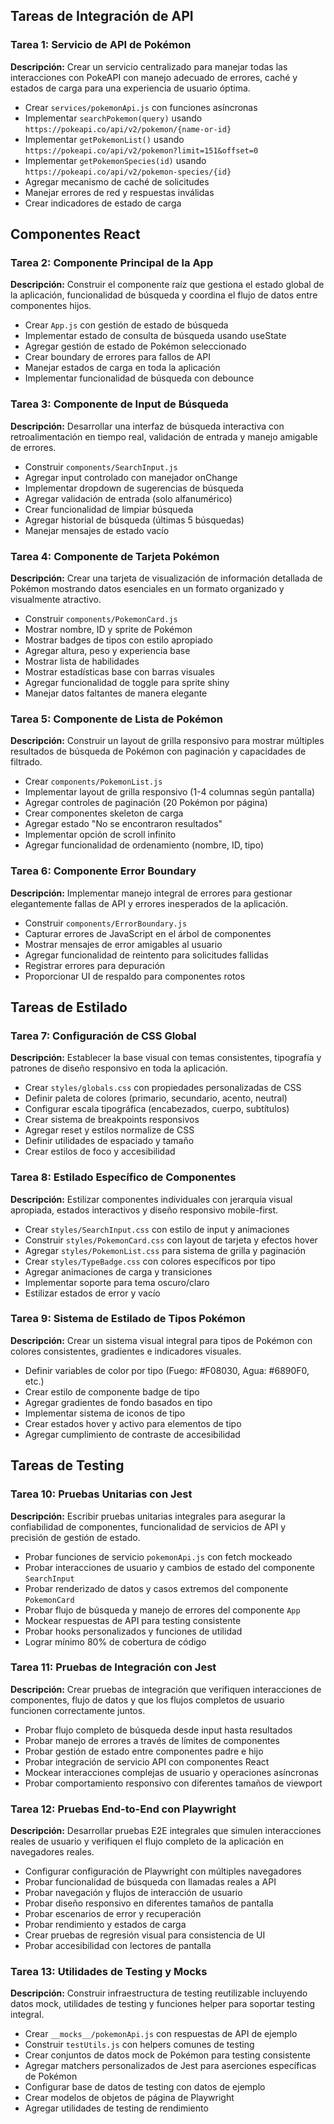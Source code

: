 ## Tareas de Integración de API

### Tarea 1: Servicio de API de Pokémon
**Descripción:** Crear un servicio centralizado para manejar todas las interacciones con PokeAPI con manejo adecuado de errores, caché y estados de carga para una experiencia de usuario óptima.
- Crear `services/pokemonApi.js` con funciones asíncronas
- Implementar `searchPokemon(query)` usando `https://pokeapi.co/api/v2/pokemon/{name-or-id}`
- Implementar `getPokemonList()` usando `https://pokeapi.co/api/v2/pokemon?limit=151&offset=0`
- Implementar `getPokemonSpecies(id)` usando `https://pokeapi.co/api/v2/pokemon-species/{id}`
- Agregar mecanismo de caché de solicitudes
- Manejar errores de red y respuestas inválidas
- Crear indicadores de estado de carga

## Componentes React

### Tarea 2: Componente Principal de la App
**Descripción:** Construir el componente raíz que gestiona el estado global de la aplicación, funcionalidad de búsqueda y coordina el flujo de datos entre componentes hijos.
- Crear `App.js` con gestión de estado de búsqueda
- Implementar estado de consulta de búsqueda usando useState
- Agregar gestión de estado de Pokémon seleccionado
- Crear boundary de errores para fallos de API
- Manejar estados de carga en toda la aplicación
- Implementar funcionalidad de búsqueda con debounce

### Tarea 3: Componente de Input de Búsqueda
**Descripción:** Desarrollar una interfaz de búsqueda interactiva con retroalimentación en tiempo real, validación de entrada y manejo amigable de errores.
- Construir `components/SearchInput.js` 
- Agregar input controlado con manejador onChange
- Implementar dropdown de sugerencias de búsqueda
- Agregar validación de entrada (solo alfanumérico)
- Crear funcionalidad de limpiar búsqueda
- Agregar historial de búsqueda (últimas 5 búsquedas)
- Manejar mensajes de estado vacío

### Tarea 4: Componente de Tarjeta Pokémon
**Descripción:** Crear una tarjeta de visualización de información detallada de Pokémon mostrando datos esenciales en un formato organizado y visualmente atractivo.
- Construir `components/PokemonCard.js`
- Mostrar nombre, ID y sprite de Pokémon
- Mostrar badges de tipos con estilo apropiado
- Agregar altura, peso y experiencia base
- Mostrar lista de habilidades
- Mostrar estadísticas base con barras visuales
- Agregar funcionalidad de toggle para sprite shiny
- Manejar datos faltantes de manera elegante

### Tarea 5: Componente de Lista de Pokémon
**Descripción:** Construir un layout de grilla responsivo para mostrar múltiples resultados de búsqueda de Pokémon con paginación y capacidades de filtrado.
- Crear `components/PokemonList.js`
- Implementar layout de grilla responsivo (1-4 columnas según pantalla)
- Agregar controles de paginación (20 Pokémon por página)
- Crear componentes skeleton de carga
- Agregar estado "No se encontraron resultados"
- Implementar opción de scroll infinito
- Agregar funcionalidad de ordenamiento (nombre, ID, tipo)

### Tarea 6: Componente Error Boundary
**Descripción:** Implementar manejo integral de errores para gestionar elegantemente fallas de API y errores inesperados de la aplicación.
- Construir `components/ErrorBoundary.js`
- Capturar errores de JavaScript en el árbol de componentes
- Mostrar mensajes de error amigables al usuario
- Agregar funcionalidad de reintento para solicitudes fallidas
- Registrar errores para depuración
- Proporcionar UI de respaldo para componentes rotos

## Tareas de Estilado

### Tarea 7: Configuración de CSS Global
**Descripción:** Establecer la base visual con temas consistentes, tipografía y patrones de diseño responsivo en toda la aplicación.
- Crear `styles/globals.css` con propiedades personalizadas de CSS
- Definir paleta de colores (primario, secundario, acento, neutral)
- Configurar escala tipográfica (encabezados, cuerpo, subtítulos)
- Crear sistema de breakpoints responsivos
- Agregar reset y estilos normalize de CSS
- Definir utilidades de espaciado y tamaño
- Crear estilos de foco y accesibilidad

### Tarea 8: Estilado Específico de Componentes
**Descripción:** Estilizar componentes individuales con jerarquía visual apropiada, estados interactivos y diseño responsivo mobile-first.
- Crear `styles/SearchInput.css` con estilo de input y animaciones
- Construir `styles/PokemonCard.css` con layout de tarjeta y efectos hover
- Agregar `styles/PokemonList.css` para sistema de grilla y paginación
- Crear `styles/TypeBadge.css` con colores específicos por tipo
- Agregar animaciones de carga y transiciones
- Implementar soporte para tema oscuro/claro
- Estilizar estados de error y vacío

### Tarea 9: Sistema de Estilado de Tipos Pokémon
**Descripción:** Crear un sistema visual integral para tipos de Pokémon con colores consistentes, gradientes e indicadores visuales.
- Definir variables de color por tipo (Fuego: #F08030, Agua: #6890F0, etc.)
- Crear estilo de componente badge de tipo
- Agregar gradientes de fondo basados en tipo
- Implementar sistema de iconos de tipo
- Crear estados hover y activo para elementos de tipo
- Agregar cumplimiento de contraste de accesibilidad

## Tareas de Testing

### Tarea 10: Pruebas Unitarias con Jest
**Descripción:** Escribir pruebas unitarias integrales para asegurar la confiabilidad de componentes, funcionalidad de servicios de API y precisión de gestión de estado.
- Probar funciones de servicio `pokemonApi.js` con fetch mockeado
- Probar interacciones de usuario y cambios de estado del componente `SearchInput`
- Probar renderizado de datos y casos extremos del componente `PokemonCard`
- Probar flujo de búsqueda y manejo de errores del componente `App`
- Mockear respuestas de API para testing consistente
- Probar hooks personalizados y funciones de utilidad
- Lograr mínimo 80% de cobertura de código

### Tarea 11: Pruebas de Integración con Jest
**Descripción:** Crear pruebas de integración que verifiquen interacciones de componentes, flujo de datos y que los flujos completos de usuario funcionen correctamente juntos.
- Probar flujo completo de búsqueda desde input hasta resultados
- Probar manejo de errores a través de límites de componentes
- Probar gestión de estado entre componentes padre e hijo
- Probar integración de servicio API con componentes React
- Mockear interacciones complejas de usuario y operaciones asíncronas
- Probar comportamiento responsivo con diferentes tamaños de viewport

### Tarea 12: Pruebas End-to-End con Playwright
**Descripción:** Desarrollar pruebas E2E integrales que simulen interacciones reales de usuario y verifiquen el flujo completo de la aplicación en navegadores reales.
- Configurar configuración de Playwright con múltiples navegadores
- Probar funcionalidad de búsqueda con llamadas reales a API
- Probar navegación y flujos de interacción de usuario
- Probar diseño responsivo en diferentes tamaños de pantalla
- Probar escenarios de error y recuperación
- Probar rendimiento y estados de carga
- Crear pruebas de regresión visual para consistencia de UI
- Probar accesibilidad con lectores de pantalla

### Tarea 13: Utilidades de Testing y Mocks
**Descripción:** Construir infraestructura de testing reutilizable incluyendo datos mock, utilidades de testing y funciones helper para soportar testing integral.
- Crear `__mocks__/pokemonApi.js` con respuestas de API de ejemplo
- Construir `testUtils.js` con helpers comunes de testing
- Crear conjuntos de datos mock de Pokémon para testing consistente
- Agregar matchers personalizados de Jest para aserciones específicas de Pokémon
- Configurar base de datos de testing con datos de ejemplo
- Crear modelos de objetos de página de Playwright
- Agregar utilidades de testing de rendimiento